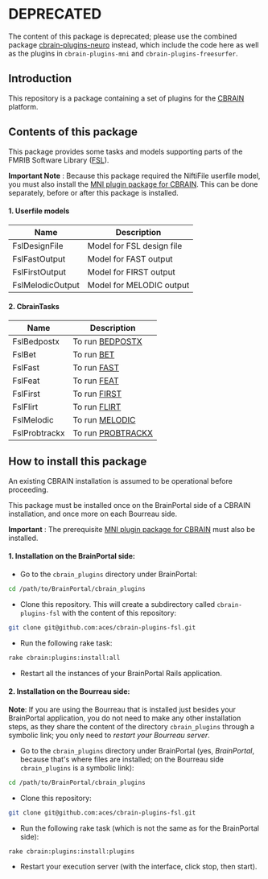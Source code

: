 
# DEPRECATED

The content of this package is deprecated; please use the combined package [cbrain-plugins-neuro](https://github.com/aces/cbrain-plugins-neuro) instead,
which include the code here as well as the plugins in `cbrain-plugins-mni` and
`cbrain-plugins-freesurfer`.

## Introduction

This repository is a package containing a set of plugins for the
[CBRAIN](https://github.com/aces/cbrain) platform.

## Contents of this package

This package provides some tasks and models supporting
parts of the FMRIB Software Library ([FSL](http://fsl.fmrib.ox.ac.uk/fsl/fslwiki/)).

**Important Note** : Because this package required the NiftiFile userfile model, you must
also install the [MNI plugin package for CBRAIN](https://github.com/aces/cbrain-plugins-mni).
This can be done separately, before or after this package is installed.

#### 1. Userfile models

| Name             | Description               |
|------------------|---------------------------|
| FslDesignFile    | Model for FSL design file |
| FslFastOutput    | Model for FAST output     |
| FslFirstOutput   | Model for FIRST output    |
| FslMelodicOutput | Model for MELODIC output  |

#### 2. CbrainTasks

| Name          | Description                                                                          |
|---------------|--------------------------------------------------------------------------------------|
| FslBedpostx   | To run [BEDPOSTX](http://fsl.fmrib.ox.ac.uk/fsl/fsl4.0/fdt/fdt_bedpostx.html)        |
| FslBet        | To run [BET](http://fsl.fmrib.ox.ac.uk/fsl/fslwiki/BET)                              |
| FslFast       | To run [FAST]( http://fsl.fmrib.ox.ac.uk/fsl/fslwiki/FAST)                           |
| FslFeat       | To run [FEAT](http://fsl.fmrib.ox.ac.uk/fsl/fslwiki/FEAT)                            |
| FslFirst      | To run [FIRST](http://fsl.fmrib.ox.ac.uk/fsl/fslwiki/FIRST)                          |
| FslFlirt      | To run [FLIRT](http://fsl.fmrib.ox.ac.uk/fsl/fslwiki/FLIRT)                          |
| FslMelodic    | To run [MELODIC](http://fsl.fmrib.ox.ac.uk/fsl/fslwiki/MELODIC)                      |
| FslProbtrackx | To run [PROBTRACKX](http://fsl.fmrib.ox.ac.uk/fsl/fsl-4.1.9/fdt/fdt_probtrackx.html) |

## How to install this package

An existing CBRAIN installation is assumed to be operational before
proceeding.

This package must be installed once on the BrainPortal side of a
CBRAIN installation, and once more on each Bourreau side.

**Important** : The prerequisite [MNI plugin package for CBRAIN](https://github.com/aces/cbrain-plugins-mni)
must also be installed.

#### 1. Installation on the BrainPortal side:

  * Go to the `cbrain_plugins` directory under BrainPortal:

```bash
cd /path/to/BrainPortal/cbrain_plugins
```

  * Clone this repository. This will create a subdirectory called
  `cbrain-plugins-fsl` with the content of this repository:

```bash
git clone git@github.com:aces/cbrain-plugins-fsl.git
```

  * Run the following rake task:

```bash
rake cbrain:plugins:install:all
```

  * Restart all the instances of your BrainPortal Rails application.

#### 2. Installation on the Bourreau side:

**Note**: If you are using the Bourreau that is installed just
besides your BrainPortal application, you do not need to make
any other installation steps, as they share the content of
the directory `cbrain_plugins` through a symbolic link; you
only need to *restart your Bourreau server*.

  * Go to the `cbrain_plugins` directory under BrainPortal
  (yes, *BrainPortal*, because that's where files are installed; on
  the Bourreau side `cbrain_plugins` is a symbolic link):

```bash
cd /path/to/BrainPortal/cbrain_plugins
```

  * Clone this repository:

```bash
git clone git@github.com:aces/cbrain-plugins-fsl.git
```
  * Run the following rake task (which is not the same as for
  the BrainPortal side):

``` bash
rake cbrain:plugins:install:plugins
```

  * Restart your execution server (with the interface, click stop, then start).


